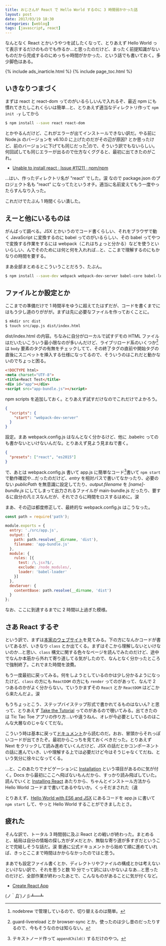 ```yaml
---
title: おじさんが React で Hello World するのに 3 時間弱かかった話
layout: post
date: 2017/03/19 18:30
categories: [weblog]
tags: [javascript, react]
---
```


なんとなく React とかいうやつを試したくなって、とりあえず Hello World って表示するだけのものでも作るか…と思ったのだけど、まったく前提知識がないものだから完成するのにめっちゃ時間がかかった、という話でも書いておく。多少脚色はある。

<!-- more -->

{% include ads_inarticle.html %}
{% include page_toc.html %}


## いきなりつまづく

まずは react と react-dom ってのがいるらしいんで入れるぞ、最近 npm にも慣れてきたしこれくらいは簡単…と、とりあえず適当なディレクトリ作って `npm init -y` してから

```bash
$ npm install --save react react-dom
```

とかやるんだけど、これがエラーが出てインストールできない訳だ。やる前に Node.js のバージョンを v6.10.0 に上げたのだがその辺が原因? とか思ったけど、前のバージョンに下げても同じだった[^1]ので、そういう訳でもないらしい。何回試しても同じエラーが出るので仕方なくググると、最初に出てきたのがこれ。

- [Unable to install react · Issue #11211 · npm/npm][error]

…はい、作ったディレクトリ名が "react" でした。涙 なので package.json のプロジェクト名も "react" になってたというオチ。適当に名前変えてもう一度やったらすんなり入った。

これだけでたぶん 1 時間くらい潰した。


## えーと他にいるものは

がんばって調べる。JSX とかいうのでコード書くらしい、それをブラウザで動く JavaScript に変換するのに babel ってのがいるらしい、その babel ってやつで変換する作業をするには webpack（これはちょっと分かる）などを使うといいらしい、んでそのためには何と何を入れれば…と、ここまで理解するのにもかなりの時間を要する。

まあ全部まとめるとこういうことだろう、たぶん。

```bash
$ npm install --save-dev webpack webpack-dev-server babel-core babel-loader babel-preset-es2015 babel-preset-react
```


## ファイルとか設定とか

ここまでの準備だけで 1 時間半をゆうに超えてたはずだが、コードを書くまでにはもう少し道のりががが。まずは先に必要なファイルを作っておくことに。

```bash
$ mkdir src dist
$ touch src/app.js dist/index.html
```

dist/index.html の内容。ちなみに自分がローカルで試すデモの HTML ファイルはだいたいこういう最小限なのが多いんだけど、ライブリロード系のいくつか[^2]は `body` 要素のタグの有無をチェックしてて、その終了タグの直前や開始タグの直後にスニペットを挿入する仕様になってるので、そういうのはこれだと動かないのでちょっと困る。

```html
<!DOCTYPE html>
<meta charset="UTF-8">
<title>React Test</title>
<div id="app"></div>
<script src="app-bundle.js"></script>
```

npm scripts を追加しておく。とりあえず試すだけなのでこれだけでよかろう。

```json
{
  "scripts": {
    "start": "webpack-dev-server"
  }
}
```

設定。まあ webpack.config.js はなんとなく分かるけど、他に .babelrc ってのも書かないといけないんだな。とりあえず見よう見まねで書く。

```json
{
  "presets": ["react", "es2015"]
}
```

で、あとは webpack.config.js 書いて app.js に簡単なコード[^3]書いて `npm start` で動作確認や…だったのだけど、<var>entry</var> を相対パスで書いてなかったり、必要のない <var>publicPath</var> を無意識に設定してたり、<var>output.filename</var> を <var>[name]-bundle.js</var> にしてしまって出力されるファイルが main-bundle.js だったり、要するに自分の凡ミスなんだが、それでさらに時間をロスするはめに。涙

まあ、その辺は都度修正して、最終的な webpack.config.js はこうなった。

```javascript
const path = require('path');

module.exports = {
  entry: './src/app.js',
  output: {
    path: path.resolve(__dirname, 'dist'),
    filename: 'app-bundle.js'
  },
  module: {
    rules: [{
      test: /\.jsx?$/,
      exclude: /node_modules/,
      loader: 'babel-loader'
    }]
  },
  devServer: {
    contentBase: path.resolve(__dirname, 'dist')
  }
};
```

なお、ここに到達するまでに 2 時間以上過ぎた模様。


## さあ React するぞ

という訳で、まずは[本家のウェブサイト][react]を見てみる。下の方になんかコードが書いてあるが、いきなり `class` とか出てくる。まずはそこから理解しないといけないのか…と思い、`class` 構文に関する色々なページを読んでみたのだけど、途中でなんか本筋から外れて寄り道してる気がしたので、なんとなく分かったところで強制終了。これでまた時間を浪費。

もう一度最初に戻ってみる。何をしようとしているのかは少し分かるようになったけど、`class` の方にも `ReactDOM` の方にも `render` ってのがあって、なんで 2 つあるのかがよく分からない。ていうかまずその `React` とか `ReactDOM` はどこから来たんだよ。涙

もうちょっとこう、ステップバイステップ形式で書かれてるものはないん? と思って、とりあえず [Take the Tutorial][tutorial] ってのがあるので覗いてみる。出てきたのは Tic Tac Toe アプリの作り方…いや違うねん、オレが今必要としているのはこんな大層なのじゃなくてだな。

こういう時は基本に戻って[ドキュメント][docs]から読むのだ。おお、冒頭からそれっぽいコードが出てきたぞ。最初からこっちを見ておくべきだった。とりあえず Next をクリックして読み進めていくんだけど、JSX の話だとかコンポーネントの話に進んでいき、いや理解する上では必要だけど今はそうじゃなくてだね、という気分に徐々になってくる。

…と、このあたりでナビゲーションに [Installation][] という項目があるのに気が付く。Docs から最初にここへ飛ばないもんだから、すっかり読み飛ばしていた。読んでいくと [Installing React][install] あたりから、ちゃんとインストール方法から Hello World コードまで書いてあるやないか。くっそだまされた（違

とりあえず、[Hello World with ES6 and JSX][hello] にあるコードを app.js に書いて `npm start` して、やっと Hello World することができましたとさ。


## 疲れた

そんな訳で、トータル 3 時間弱に及ぶ React との戦いが終わった。まとめると、結局は自分の情報の探し方がダメだとか、無駄な寄り道が多すぎだということで完結しそうな話だ。涙 普通に公式ドキュメントから始めて順に進めていれば、きっとここまで時間はかからなかったのではと思う。

まあでも設定ファイル書くとか、ディレクトリやファイルの構成とかは考えないといけない訳で、それを思うと数 10 分でって訳にはいかないよなあ…と思ったのだけど、全部作業が終わったあとで、こんなものがあることに気が付くなど。

- [Create React App][cra]

(ノ｀Д´)ノ彡┻━┻


[^1]: nodebrew で管理しているので、切り替えるのは簡単。
[^2]: guard-livereload とか browser-sync とか。使ったのは少し昔のだったりするので、今もそうなのかは知らない。
[^3]: テキストノード作って `appendChild()` するだけのやつ。

[error]: https://github.com/npm/npm/issues/11211
[react]: https://facebook.github.io/react/
[tutorial]: https://facebook.github.io/react/tutorial/tutorial.html
[docs]: https://facebook.github.io/react/docs/hello-world.html
[Installation]: https://facebook.github.io/react/docs/installation.html
[install]: https://facebook.github.io/react/docs/installation.html#installing-react
[hello]: https://facebook.github.io/react/docs/installation.html#hello-world-with-es6-and-jsx
[cra]: https://github.com/facebookincubator/create-react-app
